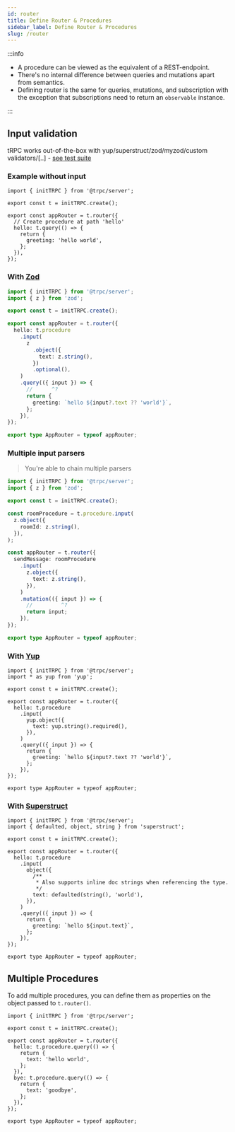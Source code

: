 ```yaml
---
id: router
title: Define Router & Procedures
sidebar_label: Define Router & Procedures
slug: /router
---
```


:::info

- A procedure can be viewed as the equivalent of a REST-endpoint.
- There's no internal difference between queries and mutations apart from semantics.
- Defining router is the same for queries, mutations, and subscription with the exception that subscriptions need to return an `observable` instance.

:::

## Input validation

tRPC works out-of-the-box with yup/superstruct/zod/myzod/custom validators/[..] - [see test suite](https://github.com/trpc/trpc/blob/main/packages/server/test/validators.test.ts)

### Example without input

```tsx
import { initTRPC } from '@trpc/server';

export const t = initTRPC.create();

export const appRouter = t.router({
  // Create procedure at path 'hello'
  hello: t.query(() => {
    return {
      greeting: 'hello world',
    };
  }),
});
```

### With [Zod](https://github.com/colinhacks/zod)

```ts twoslash
import { initTRPC } from '@trpc/server';
import { z } from 'zod';

export const t = initTRPC.create();

export const appRouter = t.router({
  hello: t.procedure
    .input(
      z
        .object({
          text: z.string(),
        })
        .optional(),
    )
    .query(({ input }) => {
      //      ^?
      return {
        greeting: `hello ${input?.text ?? 'world'}`,
      };
    }),
});

export type AppRouter = typeof appRouter;
```

### Multiple input parsers

> You're able to chain multiple parsers


```ts twoslash title='server.ts'
import { initTRPC } from '@trpc/server';
import { z } from 'zod';

export const t = initTRPC.create();

const roomProcedure = t.procedure.input(
  z.object({
    roomId: z.string(),
  }),
);

const appRouter = t.router({
  sendMessage: roomProcedure
    .input(
      z.object({
        text: z.string(),
      }),
    )
    .mutation(({ input }) => {
      //         ^?
      return input;
    }),
});

export type AppRouter = typeof appRouter;
```
### With [Yup](https://github.com/jquense/yup)

```tsx
import { initTRPC } from '@trpc/server';
import * as yup from 'yup';

export const t = initTRPC.create();

export const appRouter = t.router({
  hello: t.procedure
    .input(
      yup.object({
        text: yup.string().required(),
      }),
    )
    .query(({ input }) => {
      return {
        greeting: `hello ${input?.text ?? 'world'}`,
      };
    }),
});

export type AppRouter = typeof appRouter;
```

### With [Superstruct](https://github.com/ianstormtaylor/superstruct)

```tsx
import { initTRPC } from '@trpc/server';
import { defaulted, object, string } from 'superstruct';

export const t = initTRPC.create();

export const appRouter = t.router({
  hello: t.procedure
    .input(
      object({
        /**
         * Also supports inline doc strings when referencing the type.
         */
        text: defaulted(string(), 'world'),
      }),
    )
    .query(({ input }) => {
      return {
        greeting: `hello ${input.text}`,
      };
    }),
});

export type AppRouter = typeof appRouter;
```

## Multiple Procedures

To add multiple procedures, you can define them as properties on the object passed to `t.router()`.

```tsx
import { initTRPC } from '@trpc/server';

export const t = initTRPC.create();

export const appRouter = t.router({
  hello: t.procedure.query(() => {
    return {
      text: 'hello world',
    };
  }),
  bye: t.procedure.query(() => {
    return {
      text: 'goodbye',
    };
  }),
});

export type AppRouter = typeof appRouter;
```
